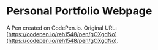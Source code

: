 # Personal Portfolio Webpage

A Pen created on CodePen.io. Original URL: [https://codepen.io/reh1548/pen/gOXgdNo](https://codepen.io/reh1548/pen/gOXgdNo).

